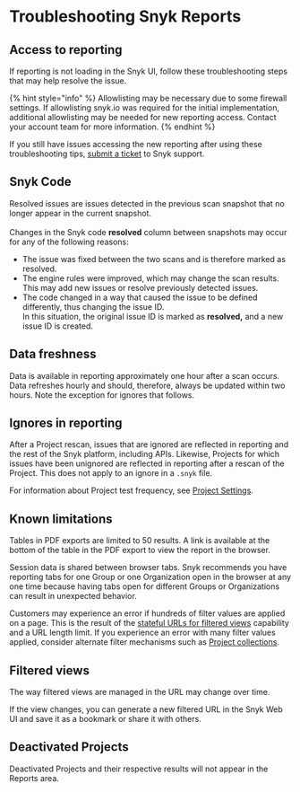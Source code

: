 # Troubleshooting Snyk Reports

## Access to reporting

If reporting is not loading in the Snyk UI, follow these troubleshooting steps that may help resolve the issue.

{% hint style="info" %}
Allowlisting may be necessary due to some firewall settings. If allowlisting snyk.io was required for the initial implementation, additional allowlisting may be needed for new reporting access. Contact your account team for more information.
{% endhint %}

If you still have issues accessing the new reporting after using these troubleshooting tips, [submit a ticket](https://support.snyk.io/hc/en-us/requests/new) to Snyk support.

## Snyk Code

Resolved issues are issues detected in the previous scan snapshot that no longer appear in the current snapshot.\
\
Changes in the Snyk code **resolved** column between snapshots may occur for any of the following reasons:

* The issue was fixed between the two scans and is therefore marked as resolved.
* The engine rules were improved, which may change the scan results.\
  This may add new issues or resolve previously detected issues.
* The code changed in a way that caused the issue to be defined differently, thus changing the issue ID.\
  In this situation, the original issue ID is marked as **resolved,** and a new issue ID is created.

## Data freshness

Data is available in reporting approximately one hour after a scan occurs. Data refreshes hourly and should, therefore, always be updated within two hours. Note the exception for ignores that follows.

## Ignores in reporting

After a Project rescan, issues that are ignored are reflected in reporting and the rest of the Snyk platform, including APIs. Likewise, Projects for which issues have been unignored are reflected in reporting after a rescan of the Project. This does not apply to an ignore in a `.snyk` file.

For information about Project test frequency, see [Project Settings](../../admin/snyk-projects/view-and-edit-project-settings.md).

## Known limitations

Tables in PDF exports are limited to 50 results. A link is available at the bottom of the table in the PDF export to view the report in the browser.

Session data is shared between browser tabs. Snyk recommends you have reporting tabs for one Group or one Organization open in the browser at any one time because having tabs open for different Groups or Organizations can result in unexpected behavior.

Customers may experience an error if hundreds of filter values are applied on a page. This is the result of the [stateful URLs for filtered views](getting-started-with-snyk-reports.md#stateful-urls-for-filtered-views) capability and a URL length limit. If you experience an error with many filter values applied, consider alternate filter mechanisms such as [Project collections](../../admin/snyk-projects/project-collections-groupings/project-collections.md).

## Filtered views

The way filtered views are managed in the URL may change over time.&#x20;

If the view changes, you can generate a new filtered URL in the Snyk Web UI and save it as a bookmark or share it with others.

## Deactivated Projects

Deactivated Projects and their respective results will not appear in the Reports area.
